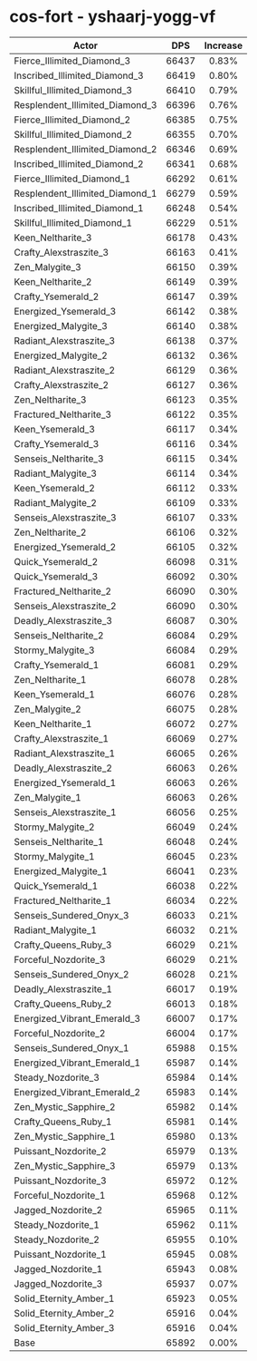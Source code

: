 # cos-fort - yshaarj-yogg-vf
| Actor | DPS | Increase |
|---|:---:|:---:|
|Fierce_Illimited_Diamond_3|66437|0.83%|
|Inscribed_Illimited_Diamond_3|66419|0.80%|
|Skillful_Illimited_Diamond_3|66410|0.79%|
|Resplendent_Illimited_Diamond_3|66396|0.76%|
|Fierce_Illimited_Diamond_2|66385|0.75%|
|Skillful_Illimited_Diamond_2|66355|0.70%|
|Resplendent_Illimited_Diamond_2|66346|0.69%|
|Inscribed_Illimited_Diamond_2|66341|0.68%|
|Fierce_Illimited_Diamond_1|66292|0.61%|
|Resplendent_Illimited_Diamond_1|66279|0.59%|
|Inscribed_Illimited_Diamond_1|66248|0.54%|
|Skillful_Illimited_Diamond_1|66229|0.51%|
|Keen_Neltharite_3|66178|0.43%|
|Crafty_Alexstraszite_3|66163|0.41%|
|Zen_Malygite_3|66150|0.39%|
|Keen_Neltharite_2|66149|0.39%|
|Crafty_Ysemerald_2|66147|0.39%|
|Energized_Ysemerald_3|66142|0.38%|
|Energized_Malygite_3|66140|0.38%|
|Radiant_Alexstraszite_3|66138|0.37%|
|Energized_Malygite_2|66132|0.36%|
|Radiant_Alexstraszite_2|66129|0.36%|
|Crafty_Alexstraszite_2|66127|0.36%|
|Zen_Neltharite_3|66123|0.35%|
|Fractured_Neltharite_3|66122|0.35%|
|Keen_Ysemerald_3|66117|0.34%|
|Crafty_Ysemerald_3|66116|0.34%|
|Senseis_Neltharite_3|66115|0.34%|
|Radiant_Malygite_3|66114|0.34%|
|Keen_Ysemerald_2|66112|0.33%|
|Radiant_Malygite_2|66109|0.33%|
|Senseis_Alexstraszite_3|66107|0.33%|
|Zen_Neltharite_2|66106|0.32%|
|Energized_Ysemerald_2|66105|0.32%|
|Quick_Ysemerald_2|66098|0.31%|
|Quick_Ysemerald_3|66092|0.30%|
|Fractured_Neltharite_2|66090|0.30%|
|Senseis_Alexstraszite_2|66090|0.30%|
|Deadly_Alexstraszite_3|66087|0.30%|
|Senseis_Neltharite_2|66084|0.29%|
|Stormy_Malygite_3|66084|0.29%|
|Crafty_Ysemerald_1|66081|0.29%|
|Zen_Neltharite_1|66078|0.28%|
|Keen_Ysemerald_1|66076|0.28%|
|Zen_Malygite_2|66075|0.28%|
|Keen_Neltharite_1|66072|0.27%|
|Crafty_Alexstraszite_1|66069|0.27%|
|Radiant_Alexstraszite_1|66065|0.26%|
|Deadly_Alexstraszite_2|66063|0.26%|
|Energized_Ysemerald_1|66063|0.26%|
|Zen_Malygite_1|66063|0.26%|
|Senseis_Alexstraszite_1|66056|0.25%|
|Stormy_Malygite_2|66049|0.24%|
|Senseis_Neltharite_1|66048|0.24%|
|Stormy_Malygite_1|66045|0.23%|
|Energized_Malygite_1|66041|0.23%|
|Quick_Ysemerald_1|66038|0.22%|
|Fractured_Neltharite_1|66034|0.22%|
|Senseis_Sundered_Onyx_3|66033|0.21%|
|Radiant_Malygite_1|66032|0.21%|
|Crafty_Queens_Ruby_3|66029|0.21%|
|Forceful_Nozdorite_3|66029|0.21%|
|Senseis_Sundered_Onyx_2|66028|0.21%|
|Deadly_Alexstraszite_1|66017|0.19%|
|Crafty_Queens_Ruby_2|66013|0.18%|
|Energized_Vibrant_Emerald_3|66007|0.17%|
|Forceful_Nozdorite_2|66004|0.17%|
|Senseis_Sundered_Onyx_1|65988|0.15%|
|Energized_Vibrant_Emerald_1|65987|0.14%|
|Steady_Nozdorite_3|65984|0.14%|
|Energized_Vibrant_Emerald_2|65983|0.14%|
|Zen_Mystic_Sapphire_2|65982|0.14%|
|Crafty_Queens_Ruby_1|65981|0.14%|
|Zen_Mystic_Sapphire_1|65980|0.13%|
|Puissant_Nozdorite_2|65979|0.13%|
|Zen_Mystic_Sapphire_3|65979|0.13%|
|Puissant_Nozdorite_3|65972|0.12%|
|Forceful_Nozdorite_1|65968|0.12%|
|Jagged_Nozdorite_2|65965|0.11%|
|Steady_Nozdorite_1|65962|0.11%|
|Steady_Nozdorite_2|65955|0.10%|
|Puissant_Nozdorite_1|65945|0.08%|
|Jagged_Nozdorite_1|65943|0.08%|
|Jagged_Nozdorite_3|65937|0.07%|
|Solid_Eternity_Amber_1|65923|0.05%|
|Solid_Eternity_Amber_2|65916|0.04%|
|Solid_Eternity_Amber_3|65916|0.04%|
|Base|65892|0.00%|
